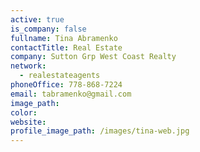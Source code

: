 ```yaml
---
active: true
is_company: false
fullname: Tina Abramenko
contactTitle: Real Estate
company: Sutton Grp West Coast Realty
network:
  - realestateagents
phoneOffice: 778-868-7224
email: tabramenko@gmail.com
image_path:
color:
website:
profile_image_path: /images/tina-web.jpg
---
```



